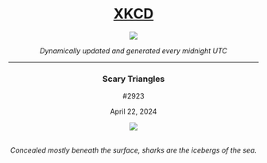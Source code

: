 
<h1 align="center"><a href="https://xkcd.com">XKCD</a></h1>
<div align="center">
    <img src="https://img.shields.io/github/last-commit/ShashashankThakur/XKCD?label=last%20updated" />
</div>

<p align="center"><i>Dynamically updated and generated every midnight UTC</i></p>
<hr>
<div align="center">
    <h3><strong>Scary Triangles</strong></h3>
    <p>#2923</p>
    <p>April 22, 2024</p>
    <img src="https://imgs.xkcd.com/comics/scary_triangles.png">
    <br></br>
    <p><i>Concealed mostly beneath the surface, sharks are the icebergs of the sea.</i></p>
</div>

